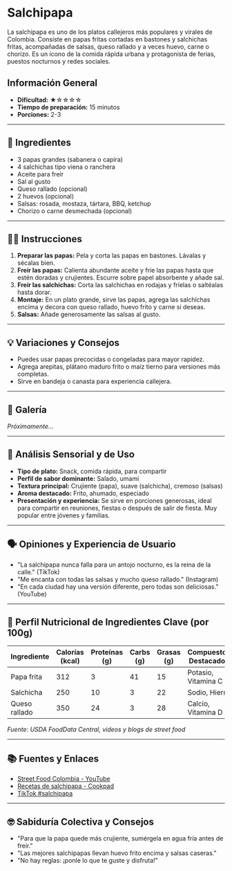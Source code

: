 # Salchipapa

La salchipapa es uno de los platos callejeros más populares y virales de Colombia. Consiste en papas fritas cortadas en bastones y salchichas fritas, acompañadas de salsas, queso rallado y a veces huevo, carne o chorizo. Es un ícono de la comida rápida urbana y protagonista de ferias, puestos nocturnos y redes sociales.

## Información General

* **Dificultad:** ★☆☆☆☆
* **Tiempo de preparación:** 15 minutos
* **Porciones:** 2-3

---

## 📝 Ingredientes

- 3 papas grandes (sabanera o capira)
- 4 salchichas tipo viena o ranchera
- Aceite para freír
- Sal al gusto
- Queso rallado (opcional)
- 2 huevos (opcional)
- Salsas: rosada, mostaza, tártara, BBQ, ketchup
- Chorizo o carne desmechada (opcional)

---

## 👨‍🍳 Instrucciones

1. **Preparar las papas:** Pela y corta las papas en bastones. Lávalas y sécalas bien.
2. **Freír las papas:** Calienta abundante aceite y fríe las papas hasta que estén doradas y crujientes. Escurre sobre papel absorbente y añade sal.
3. **Freír las salchichas:** Corta las salchichas en rodajas y fríelas o saltéalas hasta dorar.
4. **Montaje:** En un plato grande, sirve las papas, agrega las salchichas encima y decora con queso rallado, huevo frito y carne si deseas.
5. **Salsas:** Añade generosamente las salsas al gusto.

---

## 💡 Variaciones y Consejos

- Puedes usar papas precocidas o congeladas para mayor rapidez.
- Agrega arepitas, plátano maduro frito o maíz tierno para versiones más completas.
- Sirve en bandeja o canasta para experiencia callejera.

---

## 📸 Galería

*Próximamente...*

---

## 🔬 Análisis Sensorial y de Uso

- **Tipo de plato:** Snack, comida rápida, para compartir
- **Perfil de sabor dominante:** Salado, umami
- **Textura principal:** Crujiente (papa), suave (salchicha), cremoso (salsas)
- **Aroma destacado:** Frito, ahumado, especiado
- **Presentación y experiencia:** Se sirve en porciones generosas, ideal para compartir en reuniones, fiestas o después de salir de fiesta. Muy popular entre jóvenes y familias.

---

## 🗣️ Opiniones y Experiencia de Usuario

- "La salchipapa nunca falla para un antojo nocturno, es la reina de la calle." (TikTok)
- "Me encanta con todas las salsas y mucho queso rallado." (Instagram)
- "En cada ciudad hay una versión diferente, pero todas son deliciosas." (YouTube)

---

## 🧬 Perfil Nutricional de Ingredientes Clave (por 100g)

| Ingrediente   | Calorías (kcal) | Proteínas (g) | Carbs (g) | Grasas (g) | Compuestos Destacados |
|---------------|-----------------|--------------|-----------|------------|----------------------|
| Papa frita    | 312             | 3            | 41        | 15         | Potasio, Vitamina C  |
| Salchicha     | 250             | 10           | 3         | 22         | Sodio, Hierro        |
| Queso rallado | 350             | 24           | 3         | 28         | Calcio, Vitamina D   |

*Fuente: USDA FoodData Central, videos y blogs de street food*

---

## 📚 Fuentes y Enlaces

- [Street Food Colombia - YouTube](https://www.youtube.com/results?search_query=salchipapa+colombia)
- [Recetas de salchipapa - Cookpad](https://cookpad.com/co/buscar/salchipapa)
- [TikTok #salchipapa](https://www.tiktok.com/tag/salchipapa)

---

## 🤓 Sabiduría Colectiva y Consejos

- "Para que la papa quede más crujiente, sumérgela en agua fría antes de freír."
- "Las mejores salchipapas llevan huevo frito encima y salsas caseras."
- "No hay reglas: ¡ponle lo que te guste y disfruta!"
